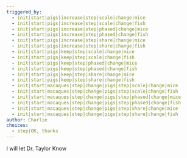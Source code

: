 ```yaml
---
triggered_by:
  - init|start|pigs|increase|step|scale|change|mice
  - init|start|pigs|increase|step|scale|change|fish
  - init|start|pigs|increase|step|phased|change|mice
  - init|start|pigs|increase|step|phased|change|fish
  - init|start|pigs|increase|step|share|change|mice
  - init|start|pigs|increase|step|share|change|fish
  - init|start|pigs|keep|step|scale|change|mice
  - init|start|pigs|keep|step|scale|change|fish
  - init|start|pigs|keep|step|phased|change|mice
  - init|start|pigs|keep|step|phased|change|fish
  - init|start|pigs|keep|step|share|change|mice
  - init|start|pigs|keep|step|share|change|fish
  - init|start|macaques|step|change|pigs|step|scale|change|mice
  - init|start|macaques|step|change|pigs|step|scale|change|fish
  - init|start|macaques|step|change|pigs|step|phased|change|mice
  - init|start|macaques|step|change|pigs|step|phased|change|fish
  - init|start|macaques|step|change|pigs|step|share|change|mice
  - init|start|macaques|step|change|pigs|step|share|change|fish
author: Charlie
choices:
  - step|OK, thanks
---
```


I will let Dr. Taylor Know
